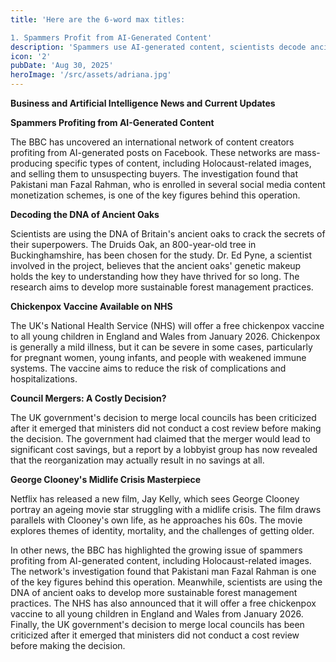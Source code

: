 ```yaml
---
title: 'Here are the 6-word max titles:

1. Spammers Profit from AI-Generated Content'
description: 'Spammers use AI-generated content, scientists decode ancient oak DNA, NHS offers chickenpox vaccine, and UK governments council merger decision faces criticism.'
icon: '2'
pubDate: 'Aug 30, 2025'
heroImage: '/src/assets/adriana.jpg'
---
```


**Business and Artificial Intelligence News and Current Updates**

**Spammers Profiting from AI-Generated Content**

The BBC has uncovered an international network of content creators profiting from AI-generated posts on Facebook. These networks are mass-producing specific types of content, including Holocaust-related images, and selling them to unsuspecting buyers. The investigation found that Pakistani man Fazal Rahman, who is enrolled in several social media content monetization schemes, is one of the key figures behind this operation.

**Decoding the DNA of Ancient Oaks**

Scientists are using the DNA of Britain's ancient oaks to crack the secrets of their superpowers. The Druids Oak, an 800-year-old tree in Buckinghamshire, has been chosen for the study. Dr. Ed Pyne, a scientist involved in the project, believes that the ancient oaks' genetic makeup holds the key to understanding how they have thrived for so long. The research aims to develop more sustainable forest management practices.

**Chickenpox Vaccine Available on NHS**

The UK's National Health Service (NHS) will offer a free chickenpox vaccine to all young children in England and Wales from January 2026. Chickenpox is generally a mild illness, but it can be severe in some cases, particularly for pregnant women, young infants, and people with weakened immune systems. The vaccine aims to reduce the risk of complications and hospitalizations.

**Council Mergers: A Costly Decision?**

The UK government's decision to merge local councils has been criticized after it emerged that ministers did not conduct a cost review before making the decision. The government had claimed that the merger would lead to significant cost savings, but a report by a lobbyist group has now revealed that the reorganization may actually result in no savings at all.

**George Clooney's Midlife Crisis Masterpiece**

Netflix has released a new film, Jay Kelly, which sees George Clooney portray an ageing movie star struggling with a midlife crisis. The film draws parallels with Clooney's own life, as he approaches his 60s. The movie explores themes of identity, mortality, and the challenges of getting older.

In other news, the BBC has highlighted the growing issue of spammers profiting from AI-generated content, including Holocaust-related images. The network's investigation found that Pakistani man Fazal Rahman is one of the key figures behind this operation. Meanwhile, scientists are using the DNA of ancient oaks to develop more sustainable forest management practices. The NHS has also announced that it will offer a free chickenpox vaccine to all young children in England and Wales from January 2026. Finally, the UK government's decision to merge local councils has been criticized after it emerged that ministers did not conduct a cost review before making the decision.
